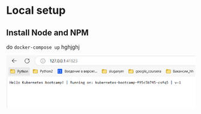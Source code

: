 # Local setup
## Install Node and NPM

do `docker-compose up` hghjghj

![alt text](images/kube8.png)